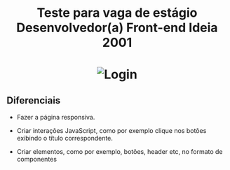 <h1 align="center">Teste para vaga de estágio Desenvolvedor(a) Front-end Ideia 2001</h1>

<h1 align="center">
  <img alt="Login" title="#Login" src="https://github.com/ideia2001/teste-estagio-front-end/blob/master/imagem.jpg" />
</h1>

## Diferenciais

- Fazer a página responsiva.

- Criar interações JavaScript, como por exemplo clique nos botões exibindo o título correspondente.

- Criar elementos, como por exemplo, botões, header etc, no formato de componentes
